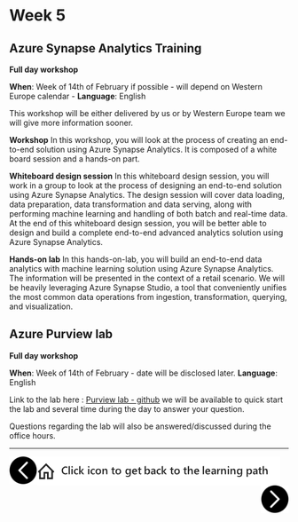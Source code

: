 # Week 5
## Azure Synapse Analytics Training

**Full day workshop**

**When**: Week of 14th of February if possible - will depend on Western Europe calendar - 
**Language**: English

This workshop will be either delivered by us or by Western Europe team we will give more information sooner.

**Workshop**
In this workshop, you will look at the process of creating an end-to-end solution using Azure Synapse Analytics. It is composed of a white board session and a hands-on part.

**Whiteboard design session**
In this whiteboard design session, you will work in a group to look at the process of designing an end-to-end solution using Azure Synapse Analytics. The design session will cover data loading, data preparation, data transformation and data serving, along with performing machine learning and handling of both batch and real-time data.
At the end of this whiteboard design session, you will be better able to design and build a complete end-to-end advanced analytics solution using Azure Synapse Analytics.

**Hands-on lab**
In this hands-on-lab, you will build an end-to-end data analytics with machine learning solution using Azure Synapse Analytics. The information will be presented in the context of a retail scenario. We will be heavily leveraging Azure Synapse Studio, a tool that conveniently unifies the most common data operations from ingestion, transformation, querying, and visualization.


## Azure Purview lab 

**Full day workshop**

**When**: Week of 14th of February - date will be disclosed later. 
**Language**: English

Link to the lab here : [Purview lab - github](https://github.com/tayganr/purviewlab)
we will be available to quick start the lab and several time during the day to answer your question. 

Questions regarding the lab will also be answered/discussed during the office hours.

---

[previous-link]: part4.md
[next-link]: part6.md
[home-link]: README.md
[<img src="assets/previous.png" width="50" height="50" rotate="180" style="float:left">][previous-link]
[<img src="assets/home_button.png" style="vertical-align:middle">][home-link]
[<img src="assets/next.png" width="50" height="50" style="float:right">][next-link]
